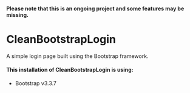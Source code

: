 #### Please note that this is an ongoing project and some features may be missing.

# CleanBootstrapLogin
A simple login page built using the Bootstrap framework.

#### This installation of CleanBootstrapLogin is using:

* Bootstrap v3.3.7
